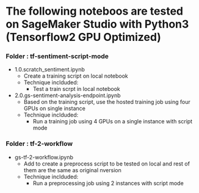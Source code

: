 # The following noteboos are tested on SageMaker Studio with Python3 (Tensorflow2 GPU Optimized)

### Folder : tf-sentiment-script-mode

- 1.0.scratch_sentiment.ipynb
    - Create a training script on local notebook
    - Technique inclduded:
        - Test a train scrpt in local notebook
- 2.0.gs-sentiment-analysis-endpoint.ipynb
    - Based on the training script, use the hosted training job using four GPUs on single instance
    - Technique inclduded:
        - Run a training job using 4 GPUs on a single instance with script mode
    
### Folder : tf-2-workflow

- gs-tf-2-workflow.ipynb
    - Add to create a preprocess script to be tested on local and rest of them are the same as original nversion
    - Technique inclduded:
        - Run a preprocessing job using 2 instances with script mode

    

    